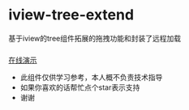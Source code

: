 # iview-tree-extend
基于iview的tree组件拓展的拖拽功能和封装了远程加载

###
[在线演示](https://flywor.github.io/iview-tree-extend/dist/index.html " 在线演示")

* 此组件仅供学习参考，本人概不负责技术指导
* 如果你喜欢的话帮忙点个star表示支持
* 谢谢
